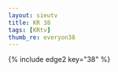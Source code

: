 ```yaml
--- 
layout: sieutv
title: KR 38
tags: [KRtv]
thumb_re: everyon38
---
```

{% include edge2 key="38" %} 
